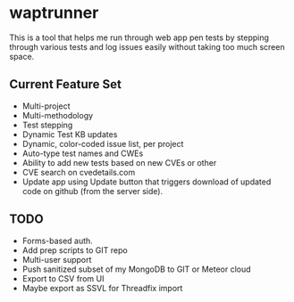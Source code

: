 # waptrunner

This is a tool that helps me run through web app pen tests by stepping through various tests and log issues easily without taking too much screen space. 

## Current Feature Set
* Multi-project
* Multi-methodology
* Test stepping
* Dynamic Test KB updates
* Dynamic, color-coded issue list, per project
* Auto-type test names and CWEs 
* Ability to add new tests based on new CVEs or other
* CVE search on cvedetails.com
* Update app using Update button that triggers download of updated code on github (from the server side).

## TODO
* Forms-based auth.
* Add prep scripts to GIT repo
* Multi-user support
* Push sanitized subset of my MongoDB to GIT or Meteor cloud
* Export to CSV from UI
* Maybe export as SSVL for Threadfix import
